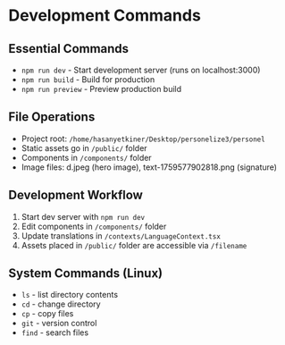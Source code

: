 # Development Commands

## Essential Commands
- `npm run dev` - Start development server (runs on localhost:3000)
- `npm run build` - Build for production
- `npm run preview` - Preview production build

## File Operations
- Project root: `/home/hasanyetkiner/Desktop/personelize3/personel`
- Static assets go in `/public/` folder
- Components in `/components/` folder
- Image files: d.jpeg (hero image), text-1759577902818.png (signature)

## Development Workflow
1. Start dev server with `npm run dev`
2. Edit components in `/components/` folder
3. Update translations in `/contexts/LanguageContext.tsx`
4. Assets placed in `/public/` folder are accessible via `/filename`

## System Commands (Linux)
- `ls` - list directory contents
- `cd` - change directory  
- `cp` - copy files
- `git` - version control
- `find` - search files
